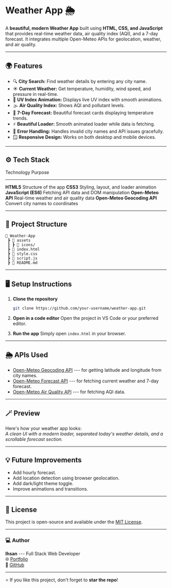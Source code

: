 # Weather App 🌦️

A **beautiful, modern Weather App** built using **HTML, CSS, and
JavaScript** that provides real-time weather data, air quality index
(AQI), and a 7-day forecast. It integrates multiple Open-Meteo APIs for
geolocation, weather, and air quality.

------------------------------------------------------------------------

## 🌍 Features

-   🔍 **City Search:** Find weather details by entering any city name.
-   ☀️ **Current Weather:** Get temperature, humidity, wind speed, and
    pressure in real-time.
-   🧭 **UV Index Animation:** Displays live UV index with smooth
    animations.
-   🌫️ **Air Quality Index:** Shows AQI and pollutant levels.
-   📅 **7-Day Forecast:** Beautiful forecast cards displaying
    temperature trends.
-   ⚡ **Beautiful Loader:** Smooth animated loader while data is
    fetching.
-   🧠 **Error Handling:** Handles invalid city names and API issues
    gracefully.
-   🪟 **Responsive Design:** Works on both desktop and mobile devices.

------------------------------------------------------------------------

## ⚙️ Tech Stack

  Technology                     Purpose
  ------------------------------ ----------------------------------------
  **HTML5**                      Structure of the app
  **CSS3**                       Styling, layout, and loader animation
  **JavaScript (ES6)**           Fetching API data and DOM manipulation
  **Open-Meteo API**             Real-time weather and air quality data
  **Open-Meteo Geocoding API**   Convert city names to coordinates

------------------------------------------------------------------------

## 🧩 Project Structure

    📁 Weather-App
     ┣ 📁 assets
     ┃ ┣ 📄 icons/
     ┣ 📄 index.html
     ┣ 📄 style.css
     ┣ 📄 script.js
     ┣ 📄 README.md

------------------------------------------------------------------------

## 🖥️ Setup Instructions

1.  **Clone the repository**

    ``` bash
    git clone https://github.com/your-username/weather-app.git
    ```

2.  **Open in a code editor** Open the project in VS Code or your
    preferred editor.

3.  **Run the app** Simply open `index.html` in your browser.

------------------------------------------------------------------------

## 🌦️ APIs Used

-   [Open-Meteo Geocoding
    API](https://open-meteo.com/en/docs/geocoding-api) --- for getting
    latitude and longitude from city names.
-   [Open-Meteo Forecast API](https://open-meteo.com/en/docs) --- for
    fetching current weather and 7-day forecast.
-   [Open-Meteo Air Quality
    API](https://open-meteo.com/en/docs/air-quality-api) --- for
    fetching AQI data.

------------------------------------------------------------------------

## 🪄 Preview

Here's how your weather app looks:\
*A clean UI with a modern loader, separated today's weather details, and
a scrollable forecast section.*

------------------------------------------------------------------------

## 💡 Future Improvements

-   Add hourly forecast.
-   Add location detection using browser geolocation.
-   Add dark/light theme toggle.
-   Improve animations and transitions.

------------------------------------------------------------------------

## 📜 License

This project is open-source and available under the [MIT
License](LICENSE).

------------------------------------------------------------------------

### 💻 Author

**Ihsan** --- Full Stack Web Developer\
🌐 [Portfolio](https://your-portfolio-link.com)\
🐙 [GitHub](https://github.com/your-username)

------------------------------------------------------------------------

⭐ If you like this project, don't forget to **star the repo**!

